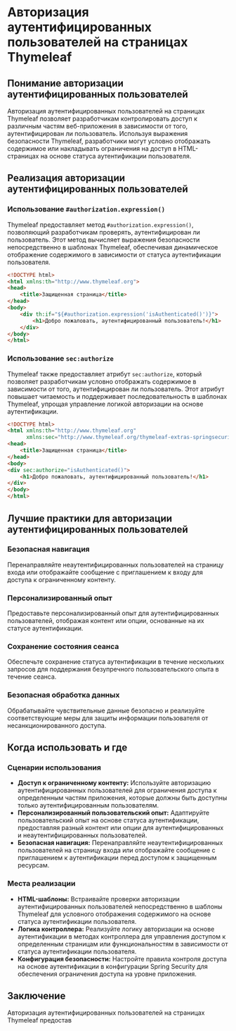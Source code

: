 # Авторизация аутентифицированных пользователей на страницах Thymeleaf

## Понимание авторизации аутентифицированных пользователей

Авторизация аутентифицированных пользователей на страницах Thymeleaf позволяет разработчикам контролировать доступ к различным частям веб-приложения в зависимости от того, аутентифицирован ли пользователь. Используя выражения безопасности Thymeleaf, разработчики могут условно отображать содержимое или накладывать ограничения на доступ в HTML-страницах на основе статуса аутентификации пользователя.

## Реализация авторизации аутентифицированных пользователей

### Использование `#authorization.expression()`

Thymeleaf предоставляет метод `#authorization.expression()`, позволяющий разработчикам проверять, аутентифицирован ли пользователь. Этот метод вычисляет выражения безопасности непосредственно в шаблонах Thymeleaf, обеспечивая динамическое отображение содержимого в зависимости от статуса аутентификации пользователя.

```html
<!DOCTYPE html>
<html xmlns:th="http://www.thymeleaf.org">
<head>
    <title>Защищенная страница</title>
</head>
<body>
    <div th:if="${#authorization.expression('isAuthenticated()')}">
        <h1>Добро пожаловать, аутентифицированный пользователь!</h1>
    </div>
</body>
</html>
```

### Использование `sec:authorize`

Thymeleaf также предоставляет атрибут `sec:authorize`, который позволяет разработчикам условно отображать содержимое в зависимости от того, аутентифицирован ли пользователь. Этот атрибут повышает читаемость и поддерживает последовательность в шаблонах Thymeleaf, упрощая управление логикой авторизации на основе аутентификации.

```html
<!DOCTYPE html>
<html xmlns:th="http://www.thymeleaf.org"
      xmlns:sec="http://www.thymeleaf.org/thymeleaf-extras-springsecurity6">
<head>
    <title>Защищенная страница</title>
</head>
<body>
<div sec:authorize="isAuthenticated()">
    <h1>Добро пожаловать, аутентифицированный пользователь!</h1>
</div>
</body>
</html>
```

## Лучшие практики для авторизации аутентифицированных пользователей

### Безопасная навигация
Перенаправляйте неаутентифицированных пользователей на страницу входа или отображайте сообщение с приглашением к входу для доступа к ограниченному контенту.

### Персонализированный опыт
Предоставьте персонализированный опыт для аутентифицированных пользователей, отображая контент или опции, основанные на их статусе аутентификации.

### Сохранение состояния сеанса
Обеспечьте сохранение статуса аутентификации в течение нескольких запросов для поддержания безупречного пользовательского опыта в течение сеанса.

### Безопасная обработка данных
Обрабатывайте чувствительные данные безопасно и реализуйте соответствующие меры для защиты информации пользователя от несанкционированного доступа.

## Когда использовать и где

### Сценарии использования
- **Доступ к ограниченному контенту:** Используйте авторизацию аутентифицированных пользователей для ограничения доступа к определенным частям приложения, которые должны быть доступны только аутентифицированным пользователям.
- **Персонализированный пользовательский опыт:** Адаптируйте пользовательский опыт на основе статуса аутентификации, предоставляя разный контент или опции для аутентифицированных и неаутентифицированных пользователей.
- **Безопасная навигация:** Перенаправляйте неаутентифицированных пользователей на страницу входа или отображайте сообщение с приглашением к аутентификации перед доступом к защищенным ресурсам.

### Места реализации
- **HTML-шаблоны:** Встраивайте проверки авторизации аутентифицированных пользователей непосредственно в шаблоны Thymeleaf для условного отображения содержимого на основе статуса аутентификации пользователя.
- **Логика контроллера:** Реализуйте логику авторизации на основе аутентификации в методах контроллера для управления доступом к определенным страницам или функциональностям в зависимости от статуса аутентификации пользователя.
- **Конфигурация безопасности:** Настройте правила контроля доступа на основе аутентификации в конфигурации Spring Security для обеспечения ограничения доступа на уровне приложения.

## Заключение

Авторизация аутентифицированных пользователей на страницах Thymeleaf предостав